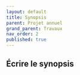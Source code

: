 ```yaml
---
layout: default
title: Synopsis
parent: Projet annuel
grand_parent: Travaux
nav_order: 2
published: true
---
```

## Écrire le synopsis